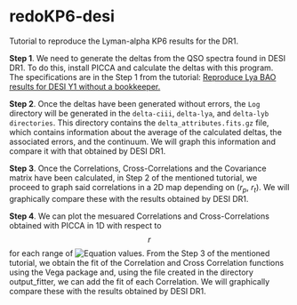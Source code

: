 # redoKP6-desi
Tutorial to reproduce the Lyman-alpha KP6 results for the DR1.

**Step 1**. We need to generate the deltas from the QSO spectra found in DESI DR1. To do this, install PICCA and calculate the deltas with this program. The specifications are in the Step 1 from the tutorial: 
[Reproduce Lya BAO results for DESI Y1 without a bookkeeper.](https://desi.lbl.gov/trac/wiki/LymanAlphaWG/ReproduceDESIY1#no1)

**Step 2**. Once the deltas have been generated without errors, the `Log` directory will be generated in the `delta-ciii`, `delta-lya`, and `delta-lyb directories`. This directory contains the `delta_attributes.fits.gz` file, which contains information about the average of the calculated deltas, the associated errors, and the continuum. We will graph this information and compare it with that obtained by DESI DR1.

**Step 3**. Once the Correlations, Cross-Correlations and the Covariance matrix have been calculated, in Step 2 of the mentioned tutorial, we proceed to graph said correlations in a 2D map depending on ($r_p$, $r_t$). We will graphically compare these with the results obtained by DESI DR1.

**Step 4**. We can plot the mesuared Correlations and Cross-Correlations obtained with PICCA in 1D with respect to $$r$$ for each range of ​​​​![Equation](https://latex.codecogs.com/svg.latex?\mu) values. From the Step 3 of the mentioned tutorial, we obtain the fit of the Correlation and Cross Correlation functions using the Vega package and, using the file created in the directory output_fitter, we can add the fit of each Correlation. We will graphically compare these with the results obtained by DESI DR1.
